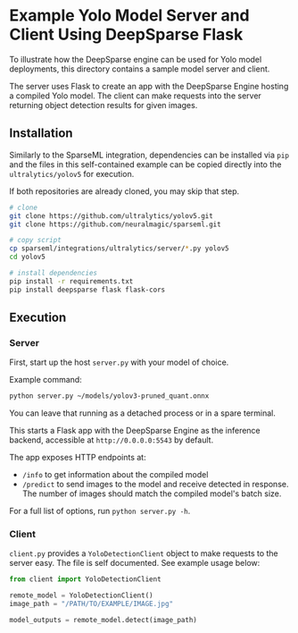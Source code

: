 <!--
Copyright (c) 2021 - present / Neuralmagic, Inc. All Rights Reserved.

Licensed under the Apache License, Version 2.0 (the "License");
you may not use this file except in compliance with the License.
You may obtain a copy of the License at

   http://www.apache.org/licenses/LICENSE-2.0

Unless required by applicable law or agreed to in writing,
software distributed under the License is distributed on an "AS IS" BASIS,
WITHOUT WARRANTIES OR CONDITIONS OF ANY KIND, either express or implied.
See the License for the specific language governing permissions and
limitations under the License.
-->

# Example Yolo Model Server and Client Using DeepSparse Flask

To illustrate how the DeepSparse engine can be used for Yolo model deployments, this directory
contains a sample model server and client. 

The server uses Flask to create an app with the DeepSparse Engine hosting a
compiled Yolo model.
The client can make requests into the server returning object detection results for given images.


## Installation

Similarly to the SparseML integration, dependencies can be installed via `pip` and the files in
this self-contained example can be copied directly into the `ultralytics/yolov5` for execution.

If both repositories are already cloned, you may skip that step.

```bash
# clone
git clone https://github.com/ultralytics/yolov5.git
git clone https://github.com/neuralmagic/sparseml.git

# copy script
cp sparseml/integrations/ultralytics/server/*.py yolov5
cd yolov5

# install dependencies
pip install -r requirements.txt
pip install deepsparse flask flask-cors
```

## Execution

### Server

First, start up the host `server.py` with your model of choice.

Example command:
```bash
python server.py ~/models/yolov3-pruned_quant.onnx
```

You can leave that running as a detached process or in a spare terminal.

This starts a Flask app with the DeepSparse Engine as the inference backend, accessible at `http://0.0.0.0:5543` by default.

The app exposes HTTP endpoints at:
- `/info` to get information about the compiled model
- `/predict` to send images to the model and receive detected in response.
    The number of images should match the compiled model's batch size.

For a full list of options, run `python server.py -h`.

### Client

`client.py` provides a `YoloDetectionClient` object to make requests to the server easy.
The file is self documented.  See example usage below:

```python
from client import YoloDetectionClient

remote_model = YoloDetectionClient()
image_path = "/PATH/TO/EXAMPLE/IMAGE.jpg"

model_outputs = remote_model.detect(image_path)
```
